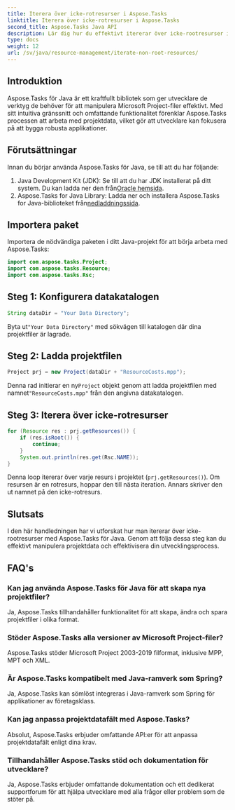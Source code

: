 ```yaml
---
title: Iterera över icke-rotresurser i Aspose.Tasks
linktitle: Iterera över icke-rotresurser i Aspose.Tasks
second_title: Aspose.Tasks Java API
description: Lär dig hur du effektivt itererar över icke-rootresurser i Microsoft Project-filer med Aspose.Tasks för Java. Förbättra din utvecklingsprocess.
type: docs
weight: 12
url: /sv/java/resource-management/iterate-non-root-resources/
---
```

## Introduktion
Aspose.Tasks för Java är ett kraftfullt bibliotek som ger utvecklare de verktyg de behöver för att manipulera Microsoft Project-filer effektivt. Med sitt intuitiva gränssnitt och omfattande funktionalitet förenklar Aspose.Tasks processen att arbeta med projektdata, vilket gör att utvecklare kan fokusera på att bygga robusta applikationer.
## Förutsättningar
Innan du börjar använda Aspose.Tasks för Java, se till att du har följande:
1.  Java Development Kit (JDK): Se till att du har JDK installerat på ditt system. Du kan ladda ner den från[Oracle hemsida](https://www.oracle.com/java/technologies/javase-jdk11-downloads.html).
2. Aspose.Tasks for Java Library: Ladda ner och installera Aspose.Tasks for Java-biblioteket från[nedladdningssida](https://releases.aspose.com/tasks/java/).

## Importera paket
Importera de nödvändiga paketen i ditt Java-projekt för att börja arbeta med Aspose.Tasks:
```java
import com.aspose.tasks.Project;
import com.aspose.tasks.Resource;
import com.aspose.tasks.Rsc;
```

## Steg 1: Konfigurera datakatalogen
```java
String dataDir = "Your Data Directory";
```
 Byta ut`"Your Data Directory"` med sökvägen till katalogen där dina projektfiler är lagrade.
## Steg 2: Ladda projektfilen
```java
Project prj = new Project(dataDir + "ResourceCosts.mpp");
```
 Denna rad initierar en ny`Project` objekt genom att ladda projektfilen med namnet`"ResourceCosts.mpp"` från den angivna datakatalogen.
## Steg 3: Iterera över icke-rotresurser
```java
for (Resource res : prj.getResources()) {
    if (res.isRoot()) {
        continue;
    }
    System.out.println(res.get(Rsc.NAME));
}
```
Denna loop itererar över varje resurs i projektet (`prj.getResources()`). Om resursen är en rotresurs, hoppar den till nästa iteration. Annars skriver den ut namnet på den icke-rotresurs.

## Slutsats
I den här handledningen har vi utforskat hur man itererar över icke-rootresurser med Aspose.Tasks för Java. Genom att följa dessa steg kan du effektivt manipulera projektdata och effektivisera din utvecklingsprocess.
## FAQ's
### Kan jag använda Aspose.Tasks för Java för att skapa nya projektfiler?
Ja, Aspose.Tasks tillhandahåller funktionalitet för att skapa, ändra och spara projektfiler i olika format.
### Stöder Aspose.Tasks alla versioner av Microsoft Project-filer?
Aspose.Tasks stöder Microsoft Project 2003-2019 filformat, inklusive MPP, MPT och XML.
### Är Aspose.Tasks kompatibelt med Java-ramverk som Spring?
Ja, Aspose.Tasks kan sömlöst integreras i Java-ramverk som Spring för applikationer av företagsklass.
### Kan jag anpassa projektdatafält med Aspose.Tasks?
Absolut, Aspose.Tasks erbjuder omfattande API:er för att anpassa projektdatafält enligt dina krav.
### Tillhandahåller Aspose.Tasks stöd och dokumentation för utvecklare?
Ja, Aspose.Tasks erbjuder omfattande dokumentation och ett dedikerat supportforum för att hjälpa utvecklare med alla frågor eller problem som de stöter på.